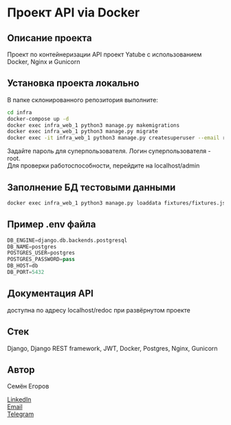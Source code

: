 # Проект API via Docker

## Описание проекта

Проект по контейнеризации API проект Yatube с использованием Docker, Nginx и Gunicorn

## Установка проекта локально

В папке склонированного репозитория выполните:

```bash
cd infra
docker-compose up -d
docker exec infra_web_1 python3 manage.py makemigrations
docker exec infra_web_1 python3 manage.py migrate
docker exec -it infra_web_1 python3 manage.py createsuperuser --email root@root.com --username root -v 3
```
Задайте пароль для суперпользователя. Логин суперпользователя - root.  
Для проверки работоспособности, перейдите на localhost/admin


## Заполнение БД тестовыми данными

```bash
docker exec infra_web_1 python3 manage.py loaddata fixtures/fixtures.json
```

## Пример .env файла
```Python
DB_ENGINE=django.db.backends.postgresql
DB_NAME=postgres
POSTGRES_USER=postgres
POSTGRES_PASSWORD=pass
DB_HOST=db
DB_PORT=5432
```
## Документация API

доступна по адресу localhost/redoc при развёрнутом проекте

## Стек

Django, Django REST framework, JWT, Docker, Postgres, Nginx, Gunicorn

## Автор

Семён Егоров  


[LinkedIn](https://www.linkedin.com/in/simonegorov/)  
[Email](rhinorofl@gmail.com)  
[Telegram](https://t.me/SamePersoon)